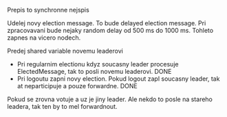 Prepis to synchronne nejspis

Udelej novy election message.
To bude delayed election message. Pri zpracovavani bude nejaky random delay od 500 ms do 1000 ms.
Tohleto zapnes na vicero nodech.

Predej shared variable novemu leaderovi
- Pri regularnim electionu kdyz soucasny leader procesuje ElectedMessage, tak to posli novemu leaderovi. DONE
- Pri logoutu zapni novy election. Pokud logout zapl soucasny leader, tak at neparticipuje a pouze forwardne. DONE

Pokud se zrovna votuje a uz je jiny leader. Ale nekdo to posle na stareho leadera, tak ten by to mel forwardnout.
